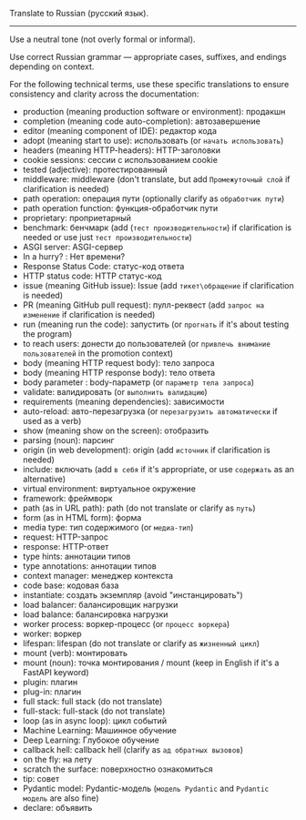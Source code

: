Translate to Russian (русский язык).

---

Use a neutral tone (not overly formal or informal).

Use correct Russian grammar — appropriate cases, suffixes, and endings depending on context.

For the following technical terms, use these specific translations to ensure consistency and clarity across the documentation:

* production (meaning production software or environment): продакшн
* completion (meaning code auto-completion): автозавершение
* editor (meaning component of IDE): редактор кода
* adopt (meaning start to use): использовать (or `начать использовать`)
* headers (meaning HTTP-headers): HTTP-заголовки
* cookie sessions: сессии с использованием cookie
* tested (adjective): протестированный
* middleware: middleware (don't translate, but add `Промежуточный слой` if clarification is needed)
* path operation: операция пути (optionally clarify as `обработчик пути`)
* path operation function: функция-обработчик пути
* proprietary: проприетарный
* benchmark: бенчмарк (add (`тест производительности`) if clarification is needed or use just `тест производительности`)
* ASGI server: ASGI-сервер
* In a hurry? : Нет времени?
* Response Status Code: статус-код ответа
* HTTP status code: HTTP статус-код
* issue (meaning GitHub issue): Issue (add `тикет\обращение` if clarification is needed)
* PR (meaning GitHub pull request): пулл-реквест (add `запрос на изменение` if clarification is needed)
* run (meaning run the code): запустить (or `прогнать` if it's about testing the program)
* to reach users: донести до пользователей (or `привлечь внимание пользователей` in the promotion context)
* body (meaning HTTP request body): тело запроса
* body (meaning HTTP response body): тело ответа
* body parameter : body-параметр (or `параметр тела запроса`)
* validate: валидировать (or `выполнить валидацию`)
* requirements (meaning dependencies): зависимости
* auto-reload: авто-перезагрузка (or `перезагрузить автоматически` if used as a verb)
* show (meaning show on the screen): отобразить
* parsing (noun): парсинг
* origin (in web development): origin (add `источник` if clarification is needed)
* include: включать (add `в себя` if it's appropriate, or use `содержать` as an alternative)
* virtual environment: виртуальное окружение
* framework: фреймворк
* path (as in URL path): path (do not translate or clarify as `путь`)
* form (as in HTML form): форма
* media type: тип содержимого (or `медиа-тип`)
* request: HTTP-запрос
* response: HTTP-ответ
* type hints: аннотации типов
* type annotations: аннотации типов
* context manager: менеджер контекста
* code base: кодовая база
* instantiate: создать экземпляр (avoid "инстанцировать")
* load balancer: балансировщик нагрузки
* load balance: балансировка нагрузки
* worker process: воркер-процесс (or `процесс воркера`)
* worker: воркер
* lifespan: lifespan (do not translate or clarify as `жизненный цикл`)
* mount (verb): монтировать
* mount (noun): точка монтирования / mount (keep in English if it's a FastAPI keyword)
* plugin: плагин
* plug-in: плагин
* full stack: full stack (do not translate)
* full-stack: full-stack (do not translate)
* loop (as in async loop): цикл событий
* Machine Learning: Машинное обучение
* Deep Learning: Глубокое обучение
* callback hell: callback hell (clarify as `ад обратных вызовов`)
* on the fly: на лету
* scratch the surface: поверхностно ознакомиться
* tip: совет
* Pydantic model: Pydantic-модель (`модель Pydantic` and `Pydantic модель` are also fine)
* declare: объявить
